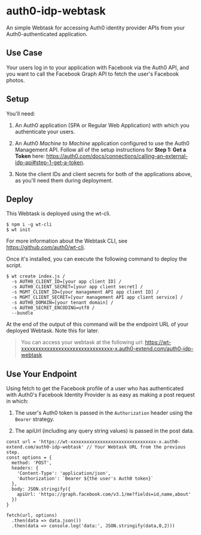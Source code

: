 # auth0-idp-webtask
An simple Webtask for accessing Auth0 identity provider APIs from your Auth0-authenticated application.

## Use Case
Your users log in to your application with Facebook via the Auth0 API, and you want to call the Facebook Graph API to fetch the user's Facebook photos.

## Setup
You'll need:

1. An Auth0 application (SPA or Regular Web Application) with which you authenticate your users.

1. An Auth0 *Machine to Machine* application configured to use the Auth0 Management API. Follow all of the setup instructions for **Step 1: Get a Token** here: https://auth0.com/docs/connections/calling-an-external-idp-api#step-1-get-a-token.

1. Note the client IDs and client secrets for both of the applications above, as you'll need them during deployment.

## Deploy
This Webtask is deployed using the wt-cli.
```
$ npm i -g wt-cli
$ wt init
```
For more information about the Webtask CLI, see https://github.com/auth0/wt-cli.

Once it's installed, you can execute the following command to deploy the script.

```
$ wt create index.js /
  -s AUTH0_CLIENT_ID=[your app client ID] /
  -s AUTH0_CLIENT_SECRET=[your app client secret] /
  -s MGMT_CLIENT_ID=[your management API app client ID] /
  -s MGMT_CLIENT_SECRET=[your management API app client service] /
  -s AUTH0_DOMAIN=[your tenant domain] /
  -s AUTH0_SECRET_ENCODING=utf8 /
  --bundle
```
At the end of the output of this command will be the endpoint URL of your deployed Webtask. Note this for later.

> You can access your webtask at the following url:
> https://wt-xxxxxxxxxxxxxxxxxxxxxxxxxxxxxxxx-x.auth0-extend.com/auth0-idp-webtask

## Use Your Endpoint
Using fetch to get the Facebook profile of a user who has authenticated with Auth0's Facebook Identity Provider is as easy as making a post request in which:
1. The user's Auth0 token is passed in the `Authorization` header using the `Bearer` strategy.

1. The apiUrl (including any query string values) is passed in the post data.

```
const url = 'https://wt-xxxxxxxxxxxxxxxxxxxxxxxxxxxxxxxx-x.auth0-extend.com/auth0-idp-webtask' // Your Webtask URL from the previous step.
const options = {
  method: 'POST',
  headers: {
    'Content-Type': 'application/json',
    'Authorization': `Bearer ${the user's Auth0 token}`
  },
  body: JSON.stringify({
    apiUrl: 'https://graph.facebook.com/v3.1/me?fields=id,name,about'
  })
}

fetch(url, options)
  .then(data => data.json())
  .then(data => console.log('data:', JSON.stringify(data,0,2)))
```
